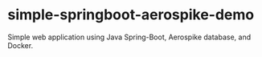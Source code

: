 # simple-springboot-aerospike-demo
Simple web application using Java Spring-Boot, Aerospike database, and Docker.
